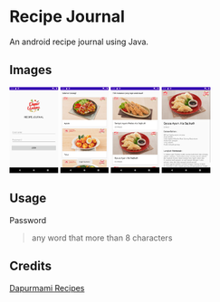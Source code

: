 # Recipe Journal

An android recipe journal using Java.

## Images
<p float="left">
  <img src="https://github.com/zanuarts/RecipeJournal/blob/master/screenshots/login.png" alt="Login" width="17%" height="auto" />
  <img src="https://github.com/zanuarts/RecipeJournal/blob/master/screenshots/category.png" alt="Recipes" width="17%" height="auto" />
  <img src="https://github.com/zanuarts/RecipeJournal/blob/master/screenshots/food.png" alt="Recipes" width="17%" height="auto" />
  <img src="https://github.com/zanuarts/RecipeJournal/blob/master/screenshots/detail.png" alt="Detail 1" width="17%" height="auto" />
</p>

## Usage
Password
> any word that more than 8 characters

## Credits
[Dapurmami Recipes](https://www.dapurumami.com)
